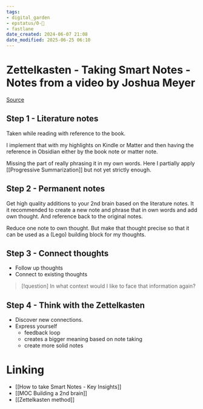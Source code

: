 ```yaml
---
tags: 
- digital_garden
- epstatus/0-🌰
- fastlane
date_created: 2024-06-07 21:08
date_modified: 2025-06-25 06:10
---
```

# Zettelkasten - Taking Smart Notes - Notes from a video by Joshua Meyer

[Source](https://www.youtube.com/watch?v=avb6b0nL3NQ)

## Step 1 - Literature notes

Taken while reading with reference to the book.

I implement that with my highlights on Kindle or Matter and then having the reference in Obsidian either by the book note or matter note.

Missing the part of really phrasing it in my own words. Here I partially apply [[Progressive Summarization]] but not yet strictly enough.

## Step 2 - Permanent notes

Get high quality additions to your 2nd brain based on the literature notes. It it recommended to create a new note and phrase that in own words and add own thought. And reference back to the original notes.

Reduce one note to own thought. But make that thought precise so that it can be used as a (Lego) building block for my thoughts.

## Step 3 - Connect thoughts

+ Follow up thoughts
+ Connect to existing thoughts

> [!question]
> In what context would I like to face that information again?

## Step 4 - Think with the Zettelkasten

+ Discover new connections.
+ Express yourself 
	+ feedback loop
	+ creates a bigger meaning based on note taking
	+ create more solid notes

# Linking

+ [[How to take Smart Notes - Key Insights]]
+ [[MOC Building a 2nd brain]]
+ [[Zettelkasten method]]

